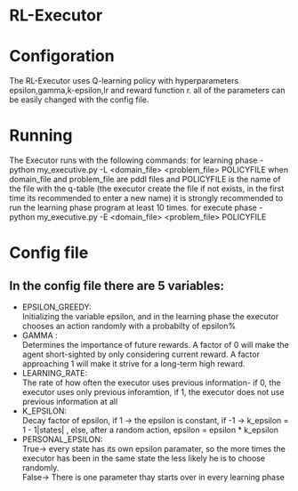 # RL-Executor
# Configoration
The RL-Executor uses Q-learning policy with hyperparameters epsilon,gamma,k-epsilon,lr and reward function r.
all of the parameters can be easily changed with the config file.
# Running
The Executor runs with the following commands:
for learning phase - python my_executive.py -L <domain_file> <problem_file> POLICYFILE 
when domain_file and problem_file are pddl files and POLICYFILE is the name of the file with the q-table (the executor create the file if not exists, in the first time its recommended to enter a new name)
it is strongly recommended to run the learning phase program at least 10 times.
for execute phase - python my_executive.py -E <domain_file> <problem_file> POLICYFILE
# Config file
## In the config file there are 5 variables:
* EPSILON_GREEDY:
<br /> Initializing the variable epsilon, and in the learning phase the executor chooses an action randomly with a probabilty of epsilon%
* GAMMA :
<br /> Determines the importance of future rewards.
A factor of 0 will make the agent short-sighted by only considering current reward.
A factor approaching 1 will make it strive for a long-term high reward. 
* LEARNING_RATE:
<br /> The rate of how often the executor uses previous information- if 0, the executor uses only previous inforamtion, if 1, the executor does not use previous information at all
* K_EPSILON:
<br /> Decay factor of epsilon, if 1 -> the epsilon is constant, if -1 -> k_epsilon = 1 - 1\|states| , else, after a random action, epsilon = epsilon * k_epsilon
* PERSONAL_EPSILON:
<br /> True-> every state has its own epsilon paramater, so the more times the executor has been in the same state the less likely he is to choose randomly.
<br /> False-> There is one parameter thay starts over in every learning phase
